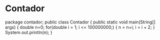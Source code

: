 # Contador
package contador;
public class Contador {
   public static void main(String[] args) {
        double n=0;
        for(double i = 1; i <= 100000000;)
        {
            n = n+i;
            i = i + 2;
        }
        System.out.println(n);
    }
